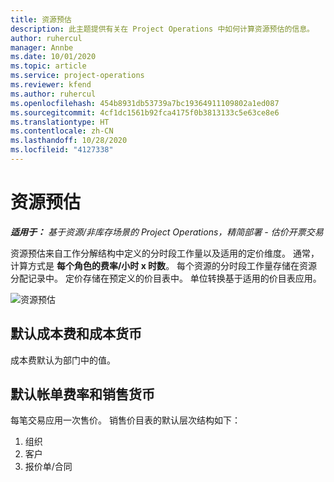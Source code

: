 ```yaml
---
title: 资源预估
description: 此主题提供有关在 Project Operations 中如何计算资源预估的信息。
author: ruhercul
manager: Annbe
ms.date: 10/01/2020
ms.topic: article
ms.service: project-operations
ms.reviewer: kfend
ms.author: ruhercul
ms.openlocfilehash: 454b8931db53739a7bc19364911109802a1ed087
ms.sourcegitcommit: 4cf1dc1561b92fca4175f0b3813133c5e63ce8e6
ms.translationtype: HT
ms.contentlocale: zh-CN
ms.lasthandoff: 10/28/2020
ms.locfileid: "4127338"
---
```

# <a name="resource-estimates"></a>资源预估

_**适用于：** 基于资源/非库存场景的 Project Operations，精简部署 - 估价开票交易_

资源预估来自工作分解结构中定义的分时段工作量以及适用的定价维度。 通常，计算方式是 **每个角色的费率/小时 x 时数**。 每个资源的分时段工作量存储在资源分配记录中。 定价存储在预定义的价目表中。 单位转换基于适用的价目表应用。

![资源预估](./media/navigation12.png)

## <a name="default-cost-price-and-cost-currency"></a>默认成本费和成本货币

成本费默认为部门中的值。

## <a name="default-bill-rate-and-sales-currency"></a>默认帐单费率和销售货币

每笔交易应用一次售价。 销售价目表的默认层次结构如下：

1. 组织
2. 客户
3. 报价单/合同

